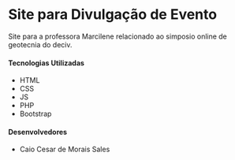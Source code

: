 # Site para Divulgação de Evento
Site para a professora Marcilene relacionado ao simposio online de geotecnia do deciv.

#### Tecnologias Utilizadas
* HTML
* CSS
* JS
* PHP
* Bootstrap

#### Desenvolvedores
* Caio Cesar de Morais Sales

